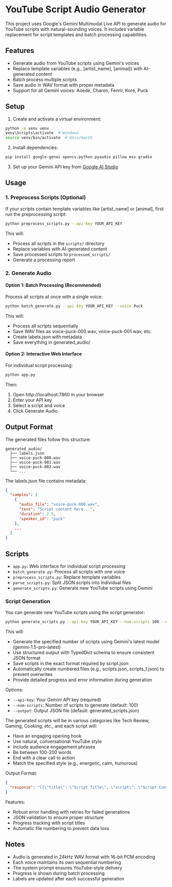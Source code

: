 # YouTube Script Audio Generator

This project uses Google's Gemini Multimodal Live API to generate audio for YouTube scripts with natural-sounding voices. It includes variable replacement for script templates and batch processing capabilities.

## Features

- Generate audio from YouTube scripts using Gemini's voices
- Replace template variables (e.g., [artist_name], [animal]) with AI-generated content
- Batch process multiple scripts
- Save audio in WAV format with proper metadata
- Support for all Gemini voices: Aoede, Charon, Fenrir, Kore, Puck

## Setup

1. Create and activate a virtual environment:
```bash
python -m venv venv
venv\Scripts\activate  # Windows
source venv/bin/activate  # Unix/macOS
```

2. Install dependencies:
```bash
pip install google-genai opencv-python pyaudio pillow mss gradio
```

3. Set up your Gemini API key from [Google AI Studio](https://makersuite.google.com/app/apikey)

## Usage

### 1. Preprocess Scripts (Optional)

If your scripts contain template variables like [artist_name] or [animal], first run the preprocessing script:

```bash
python preprocess_scripts.py --api-key YOUR_API_KEY
```

This will:
- Process all scripts in the `scripts/` directory
- Replace variables with AI-generated content
- Save processed scripts to `processed_scripts/`
- Generate a processing report

### 2. Generate Audio

#### Option 1: Batch Processing (Recommended)
Process all scripts at once with a single voice:

```bash
python batch_generate.py --api-key YOUR_API_KEY --voice Puck
```

This will:
- Process all scripts sequentially
- Save WAV files as voice-puck-000.wav, voice-puck-001.wav, etc.
- Create labels.json with metadata
- Save everything in generated_audio/

#### Option 2: Interactive Web Interface
For individual script processing:

```bash
python app.py
```

Then:
1. Open http://localhost:7860 in your browser
2. Enter your API key
3. Select a script and voice
4. Click Generate Audio

## Output Format

The generated files follow this structure:
```
generated_audio/
  ├── labels.json
  ├── voice-puck-000.wav
  ├── voice-puck-001.wav
  ├── voice-puck-002.wav
  └── ...
```

The labels.json file contains metadata:
```json
{
  "samples": [
    {
      "audio_file": "voice-puck-000.wav",
      "text": "Script content here...",
      "duration": 2.5,
      "speaker_id": "puck"
    },
    ...
  ]
}
```

## Scripts

- `app.py`: Web interface for individual script processing
- `batch_generate.py`: Process all scripts with one voice
- `preprocess_scripts.py`: Replace template variables
- `parse_scripts.py`: Split JSON scripts into individual files
- `generate_scripts.py`: Generate new YouTube scripts using Gemini

### Script Generation

You can generate new YouTube scripts using the script generator:

```bash
python generate_scripts.py --api-key YOUR_API_KEY --num-scripts 100 --output scripts.json
```

This will:
- Generate the specified number of scripts using Gemini's latest model (gemini-1.5-pro-latest)
- Use structured output with TypedDict schema to ensure consistent JSON format
- Save scripts in the exact format required by script.json
- Automatically create numbered files (e.g., scripts.json, scripts_1.json) to prevent overwrites
- Provide detailed progress and error information during generation

Options:
- `--api-key`: Your Gemini API key (required)
- `--num-scripts`: Number of scripts to generate (default: 100)
- `--output`: Output JSON file (default: generated_scripts.json)

The generated scripts will be in various categories like Tech Review, Gaming, Cooking, etc., and each script will:
- Have an engaging opening hook
- Use natural, conversational YouTube style
- Include audience engagement phrases
- Be between 100-200 words
- End with a clear call to action
- Match the specified style (e.g., energetic, calm, humorous)

Output Format:
```json
{
  "response": "[{\"title\": \"Script Title\", \"script\": \"Script Content\"}, ...]"
}
```

Features:
- Robust error handling with retries for failed generations
- JSON validation to ensure proper structure
- Progress tracking with script titles
- Automatic file numbering to prevent data loss

## Notes

- Audio is generated in 24kHz WAV format with 16-bit PCM encoding
- Each voice maintains its own sequential numbering
- The system prompt ensures YouTube-style delivery
- Progress is shown during batch processing
- Labels are updated after each successful generation
